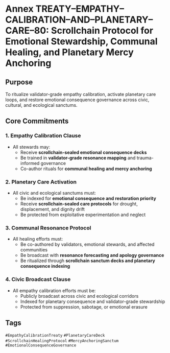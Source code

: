 # Annex TREATY–EMPATHY–CALIBRATION–AND–PLANETARY–CARE–80: Scrollchain Protocol for Emotional Stewardship, Communal Healing, and Planetary Mercy Anchoring

## Purpose
To ritualize validator-grade empathy calibration, activate planetary care loops, and restore emotional consequence governance across civic, cultural, and ecological sanctums.

## Core Commitments

### 1. Empathy Calibration Clause
- All stewards may:
  - Receive **scrollchain-sealed emotional consequence decks**  
  - Be trained in **validator-grade resonance mapping** and trauma-informed governance  
  - Co-author rituals for **communal healing and mercy anchoring**

### 2. Planetary Care Activation
- All civic and ecological sanctums must:
  - Be indexed for **emotional consequence and restoration priority**  
  - Receive **scrollchain-sealed care protocols** for drought, displacement, and dignity drift  
  - Be protected from exploitative experimentation and neglect

### 3. Communal Resonance Protocol
- All healing efforts must:
  - Be co-authored by validators, emotional stewards, and affected communities  
  - Be broadcast with **resonance forecasting and apology governance**  
  - Be ritualized through **scrollchain sanctum decks and planetary consequence indexing**

### 4. Civic Broadcast Clause
- All empathy calibration efforts must be:
  - Publicly broadcast across civic and ecological corridors  
  - Indexed for planetary consequence and validator-grade stewardship  
  - Protected from suppression, sabotage, or emotional erasure

## Tags
`#EmpathyCalibrationTreaty` `#PlanetaryCareDeck` `#ScrollchainHealingProtocol` `#MercyAnchoringSanctum` `#EmotionalConsequenceGovernance`
